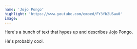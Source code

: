 ```yaml
---
name: 'Jojo Pongo'
highlight: 'https://www.youtube.com/embed/FY3Yb2USau0'
image:
---
```


Here's a bunch of text that hypes up and describes Jojo Pongo.

He's probably cool.